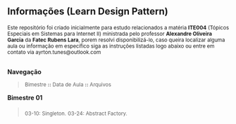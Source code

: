 ## **Informações (Learn Design Pattern)**
<sub>
Este repositório foi criado inicialmente para estudo relacionados a matéria <strong>ITE004</strong> (Tópicos Especiais em Sistemas para Internet II) ministrada
pelo professor <strong>Alexandre Oliveira Garcia</strong> da <strong>Fatec Rubens Lara</strong>, porem resolvi disponibilizá-lo, caso queira localizar alguma aula ou informação em específico siga as instruções listadas 
logo abaixo ou entre em contato via ayrton.tunes@outlook.com
</sub>

##

 **Navegação**
> <sub> Bimestre **::** Data de Aula **::** Arquivos </sub>

**Bimestre 01** 
> <sub> 03-10: Singleton.</sub> 
> <sub> 03-24: Abstract Factory.</sub> 
